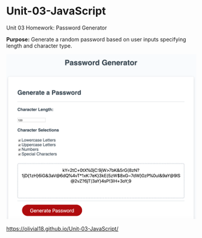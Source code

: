 # Unit-03-JavaScript
Unit 03 Homework: Password Generator

**Purpose:** Generate a random password based on user inputs specifying length and character type.

![Alt text](./screenshot.png)

https://olivial18.github.io/Unit-03-JavaScript/
